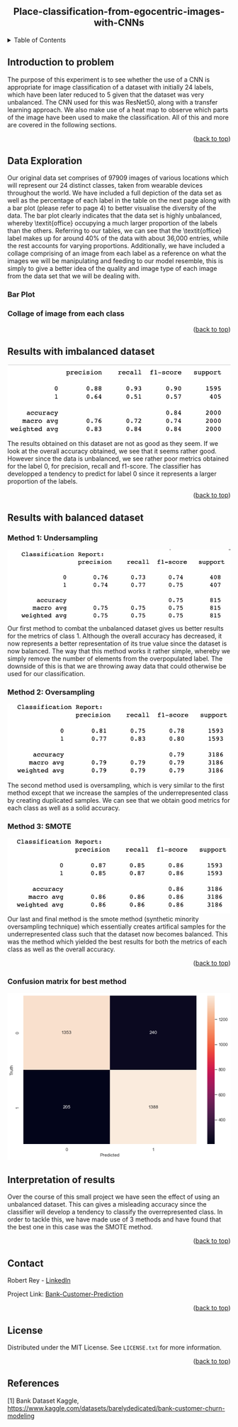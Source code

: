 <div align="center">
<div id="top"></div>
<h2 align="center">Place-classification-from-egocentric-images-with-CNNs</h3>
</div>


<!-- TABLE OF CONTENTS -->
<details>
  <summary>Table of Contents</summary>
  <ol>
    <li><a href="#genereal-idea-and-approach">Genereal idea and approach</a></li>
    <li><a href="#data-exploration">Data Exploration</a></li>
    <li><a href="#results-with-imbalanced-dataset">Results with imbalanced dataset</a></li>
    <li><a href="#results-with-balanced-dataset">Results with balanced dataset</a></li>
    <li><a href="#interpretation-of-results">Interpretation of results</a></li>
    <li><a href="#license">License</a></li>
    <li><a href="#contact">Contact</a></li>
    <li><a href="#references">References</a></li>
  </ol>
</details>

## Introduction to problem
The purpose of this experiment is to see whether the use of a CNN is appropriate for image classification of a dataset with initially 24 labels, which have been later reduced to 5 given that the dataset was very unbalanced. The CNN used for this was ResNet50, along with a transfer learning approach. We also make use of a heat map to observe which parts of the image have been used to make the classification. All of this and more are covered in the following sections. 

<p align="right">(<a href="#top">back to top</a>)</p>

## Data Exploration
Our original data set comprises of 97909 images of various locations which will represent our 24 distinct classes, taken from wearable devices throughout the world. We have included a full depiction of the data set as well as the percentage of each label in the table on the next page along with a bar plot (please refer to page 4) to better visualise the diversity of the data. The bar plot clearly indicates that the data set is highly unbalanced, whereby \textit{office} occupying a much larger proportion of the labels than the others. Referring to our tables, we can see that the \textit{office} label makes up for around 40\% of the data with about 36,000 entries, while the rest accounts for varying proportions. Additionally, we have included a collage comprising of an image from each label as a reference on what the images we will be manipulating and feeding to our model resemble, this is simply to give a better idea of the quality and image type of each image from the data set that we will be dealing with.

### Bar Plot

### Collage of image from each class

<p align="right">(<a href="#top">back to top</a>)</p>

## Results with imbalanced dataset

![alt text](https://github.com/reyrobs/Bank-Customer-Prediction/blob/main/images/results_imbalanced.png?raw=true)
<br>
The results obtained on this dataset are not as good as they seem. If we look at the overall accuracy obtained, we see that it seems rather good. However since the data is unbalanced, we see rather poor metrics obtained for the label 0, for precision, recall and f1-score. The classifier has developped a tendency to predict for label 0 since it represents a larger proportion of the labels. 

<p align="right">(<a href="#top">back to top</a>)</p>


## Results with balanced dataset

### Method 1: Undersampling
![alt text](https://github.com/reyrobs/Bank-Customer-Prediction/blob/main/images/under_sampling.png?raw=true)
<br>
Our first method to combat the unbalanced dataset gives us better results for the metrics of class 1. Although the overall accuracy has decreased, it now represents a better representation of its true value since the dataset is now balanced.  The way that this method works it rather simple, whereby we simply 
remove the number of elements from the overpopulated label. The downside of this is that we are throwing away data that could otherwise be used for our classification. 
### Method 2: Oversampling
![alt text](https://github.com/reyrobs/Bank-Customer-Prediction/blob/main/images/over_sampling.png?raw=true)
<br>
The second method used is oversampling, which is very similar to the first method except that we increase the samples of the underrepresented class by creating duplicated samples. We can see that we obtain good metrics for each class as well as a solid accuracy.

### Method 3: SMOTE

![alt text](https://github.com/reyrobs/Bank-Customer-Prediction/blob/main/images/smote.png?raw=true)
<br>
Our last and final method is the smote method (synthetic minority oversampling technique) which essentially creates artifical samples for the underrepresented class such that the dataset now becomes balanced. This was the method which yielded the best results for both the metrics of each class as well as the overall accuracy. 
<p align="right">(<a href="#top">back to top</a>)</p>

### Confusion matrix for best method
![alt text](https://github.com/reyrobs/Bank-Customer-Prediction/blob/main/images/confusion_matrix.png?raw=true)

## Interpretation of results
Over the course of this small project we have seen the effect of using an unbalanced dataset. This can gives a misleading accuracy since the classifier will develop a tendency to classify the overrepresented class. In order to tackle this, we have made use of 3 methods and have found that the best one in this case was the SMOTE method. 
<p align="right">(<a href="#top">back to top</a>)</p>


<!-- CONTACT -->
## Contact

Robert Rey - [LinkedIn](https://www.linkedin.com/in/robert-rey-36689a103/)

Project Link: [Bank-Customer-Prediction](https://github.com/reyrobs/Bank-Customer-Prediction)

<p align="right">(<a href="#top">back to top</a>)</p>


<!-- LICENSE -->
## License

Distributed under the MIT License. See `LICENSE.txt` for more information.

<p align="right">(<a href="#top">back to top</a>)</p>

## References
<a id="1">[1]</a> 
Bank Dataset Kaggle,
https://www.kaggle.com/datasets/barelydedicated/bank-customer-churn-modeling
